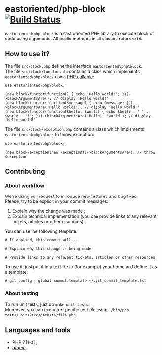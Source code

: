 # eastoriented/php-block [![Build Status](https://travis-ci.org/eastoriented/php-block.svg?branch=master)](https://travis-ci.org/eastoriented/php-block)

`eastoriented/php-block` is a east oriented PHP library to execute block of code using arguments.
All public methods in all classes return `void`.

## How to use it?

The file `src/block.php` define the interface `eastoriented\php\block`.  
The file `src/block/functor.php` contains a class which implements `eastoriented\php\block` using [PHP callable](http://php.net/callable):

```
use eastoriented\php\block;

(new block\functor(function() { echo 'Hello world!'; }))->blockArgumentsAre(); // display 'Hello world!'
(new block\functor(function($message) { echo $message; }))->blockArgumentsAre('Hello world!'); // display 'Hello world!'
(new block\functor(function($hello, $world) { echo $hello . ' ' . $world . '!'; }))->blockArgumentsAre('Hello', 'world'); // display 'Hello world!'
```

The file `src/block/exception.php` contains a class which implements `eastoriented\php\block` to throw exception:

```
use eastoriented\php\block;

(new block\exception(new \exception))->blockArgumentsAre(); // throw $exception
```

## Contributing

### About workflow

We're using pull request to introduce new features and bug fixes.  
Please, try to be explicit in your commit messages:

1. Explain why the change was made ;
2. Explain technical implementation (you can provide links to any relevant tickets, articles or other resources).

You can use the following template:

```
# If applied, this commit will...

# Explain why this change is being made

# Provide links to any relevant tickets, articles or other resources
```

To use it, just put it in a text file in (for example) your home and define it as a template:

```
# git config --global commit.template ~/.git_commit_template.txt
```

### About testing

To run unit tests, just do `make unit-tests`.  
Moreover, you can executre specific test file using `./bin/php tests/units/src/path/to/file.php`.

## Languages and tools

- PHP 7.[1-3] ;
- [*atoum*](http://docs.atoum.org).
